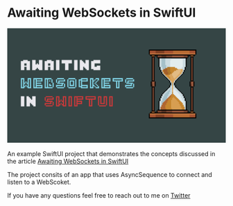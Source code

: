 # Awaiting WebSockets in SwiftUI

![Hero Image](/images/hero.jpg)

An example SwiftUI project that demonstrates the concepts discussed in the article [Awaiting WebSockets in SwiftUI](https://obscuredpixels.com/awaiting-websockets-in-swiftui)

The project consits of an app that uses AsyncSequence to connect and listen to a WebScoket.

If you have any questions feel free to reach out to me on [Twitter](https://twitter.com/_oinam)
